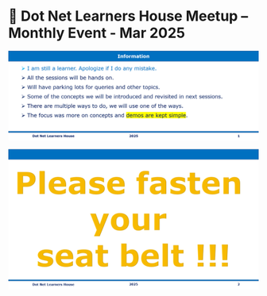 # 📢 Dot Net Learners House Meetup – Monthly Event - Mar 2025


![Information | 100x100](./Documentation/Images/Information.PNG)

![Seat Belt | 100x100](./Documentation/Images/SeatBelt.PNG)

